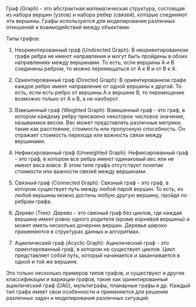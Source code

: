 Граф (Graph) - это абстрактная математическая структура, состоящая из набора вершин (узлов) и набора ребер (связей), которые соединяют эти вершины. Графы используются для моделирования различных отношений и взаимодействий между объектами.

Типы графов:

1. Неориентированный граф (Undirected Graph): В неориентированном графе ребра не имеют направления и могут быть пройдены в обоих направлениях между вершинами. То есть, если вершины A и B соединены ребром, то можно перемещаться от A к B и от B к A.

2. Ориентированный граф (Directed Graph): В ориентированном графе каждое ребро имеет направление от одной вершины к другой. То есть, если есть ребро от вершины A к вершине B, то перемещение возможно только от A к B, а не наоборот.

3. Взвешенный граф (Weighted Graph): Взвешенный граф - это граф, в котором каждому ребру присвоено некоторое числовое значение, называемое весом. Вес может представлять различные метрики, такие как расстояние, стоимость или пропускную способность. Он отражает стоимость перехода или важность связи между вершинами.

4. Нефиксированный граф (Unweighted Graph): Нефиксированный граф - это граф, в котором все ребра имеют одинаковый вес или не имеют веса вовсе. В этом типе графа отсутствует понятие стоимости или важности связей между вершинами.

5. Связный граф (Connected Graph): Связный граф - это граф, в котором существует путь между любой парой вершин. То есть, из любой вершины можно достичь любую другую вершину, пройдя по ребрам графа.

6. Дерево (Tree): Дерево - это связный граф без циклов, где каждая вершина имеет ровно одного родителя (кроме корневой вершины) и может иметь несколько дочерних вершин. Деревья широко применяются в структурах данных и алгоритмах.

7. Ациклический граф (Acyclic Graph): Ациклический граф - это ориентированный граф, в котором не существует циклов. Цикл представляет собой путь, который начинается и заканчивается в одной и той же вершине.

Это только несколько примеров типов графов, и существуют и другие классификации и вариации графов, такие как ориентированный ациклический граф (DAG), мультиграфы, планарные графы и др. Каждый тип графа имеет свои особенности и применяется для решения различных задач и моделирования различных ситуаций.